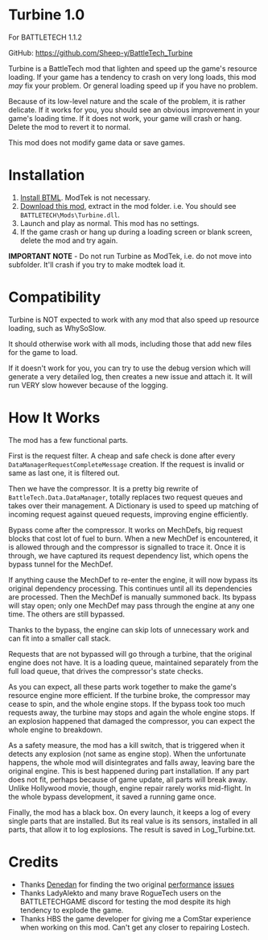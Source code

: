 # Turbine 1.0 #
For BATTLETECH 1.1.2

GitHub: https://github.com/Sheep-y/BattleTech_Turbine

Turbine is a BattleTech mod that lighten and speed up the game's resource loading.
If your game has a tendency to crash on very long loads, this mod *may* fix your problem.
Or general loading speed up if you have no problem.

Because of its low-level nature and the scale of the problem, it is rather delicate.
If it works for you, you should see an obvious improvement in your game's loading time.
If it does not work, your game will crash or hang.  Delete the mod to revert it to normal.

This mod does not modify game data or save games.


# Installation

1. [Install BTML](https://github.com/Mpstark/ModTek/wiki/The-Drop-Dead-Simple-Guide-to-Installing-BTML-&-ModTek-&-ModTek-mods). ModTek is not necessary.
2. [Download this mod](https://github.com/Sheep-y/BattleTech_Turbine/releases), extract in the mod folder. i.e. You should see `BATTLETECH\Mods\Turbine.dll`.
3. Launch and play as normal.  This mod has no settings.
4. If the game crash or hang up during a loading screen or blank screen, delete the mod and try again.

**IMPORTANT NOTE** - Do not run Turbine as ModTek, i.e. do not move into subfolder.  It'll crash if you try to make modtek load it.


# Compatibility

Turbine is NOT expected to work with any mod that also speed up resource loading, such as WhySoSlow.

It should otherwise work with all mods, including those that add new files for the game to load.

If it doesn't work for you, you can try to use the debug version which will generate a very detailed log,
then creates a new issue and attach it.  It will run VERY slow however because of the logging.


# How It Works

The mod has a few functional parts.

First is the request filter.  A cheap and safe check is done after every `DataManagerRequestCompleteMessage` creation.
If the request is invalid or same as last one, it is filtered out.

Then we have the compressor.
It is a pretty big rewrite of `BattleTech.Data.DataManager`, totally replaces two request queues and takes over their management.
A Dictionary is used to speed up matching of incoming request against queued requests, improving engine efficiently.

Bypass come after the compressor.  It works on MechDefs, big request blocks that cost lot of fuel to burn.
When a new MechDef is encountered, it is allowed through and the compressor is signalled to trace it.
Once it is through, we have captured its request dependency list, which opens the bypass tunnel for the MechDef.

If anything cause the MechDef to re-enter the engine, it will now bypass its original dependency processing.
This continues until all its dependencies are processed.  Then the MechDef is manually summoned back.
Its bypass will stay open; only one MechDef may pass through the engine at any one time.  The others are still bypassed.

Thanks to the bypass, the engine can skip lots of unnecessary work and can fit into a smaller call stack.

Requests that are not bypassed will go through a turbine, that the original engine does not have.
It is a loading queue, maintained separately from the full load queue, that drives the compressor's state checks.

As you can expect, all these parts work together to make the game's resource engine more efficient.
If the turbine broke, the compressor may cease to spin, and the whole engine stops.
If the bypass took too much requests away, the turbine may stops and again the whole engine stops.
If an explosion happened that damaged the compressor, you can expect the whole engine to breakdown.

As a safety measure, the mod has a kill switch, that is triggered when it detects any explosion (not same as engine stop).
When the unfortunate happens, the whole mod will disintegrates and falls away, leaving bare the original engine.
This is best happened during part installation.  If any part does not fit, perhaps because of game update, all parts will break away.
Unlike Hollywood movie, though, engine repair rarely works mid-flight.  In the whole bypass development, it saved a running game once.

Finally, the mod has a black box.  On every launch, it keeps a log of every single parts that are installed.
But its real value is its sensors, installed in all parts, that allow it to log explosions.  The result is saved in Log_Turbine.txt.


# Credits

* Thanks [Denedan](https://github.com/Denadan) for finding the two original [performance](https://github.com/saltyhotdog/BattletechIssueTracker/issues/14) [issues](https://github.com/saltyhotdog/BattletechIssueTracker/issues/17)
* Thanks LadyAlekto and many brave RogueTech users on the BATTLETECHGAME discord for testing the mod despite its high tendency to explode the game.
* Thanks HBS the game developer for giving me a ComStar experience when working on this mod.  Can't get any closer to repairing Lostech.